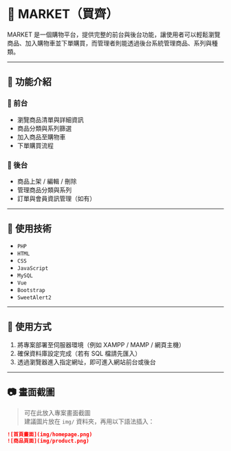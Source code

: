 # 🛒 MARKET（買齊）

MARKET 是一個購物平台，提供完整的前台與後台功能，讓使用者可以輕鬆瀏覽商品、加入購物車並下單購買，而管理者則能透過後台系統管理商品、系列與種類。

---

## 📌 功能介紹

### 🔹 前台
- 瀏覽商品清單與詳細資訊
- 商品分類與系列篩選
- 加入商品至購物車
- 下單購買流程

### 🔹 後台
- 商品上架 / 編輯 / 刪除
- 管理商品分類與系列
- 訂單與會員資訊管理（如有）

---

## 🔧 使用技術

- `PHP`
- `HTML`
- `CSS`
- `JavaScript`
- `MySQL`
- `Vue`
- `Bootstrap`
- `SweetAlert2`

---

## 🚀 使用方式

1. 將專案部署至伺服器環境（例如 XAMPP / MAMP / 網頁主機）
2. 確保資料庫設定完成（若有 SQL 檔請先匯入）
3. 透過瀏覽器進入指定網址，即可進入網站前台或後台

---

## 📷 畫面截圖

> 可在此放入專案畫面截圖  
> 建議圖片放在 `img/` 資料夾，再用以下語法插入：

```markdown
![首頁畫面](img/homepage.png)
![商品頁面](img/product.png)
